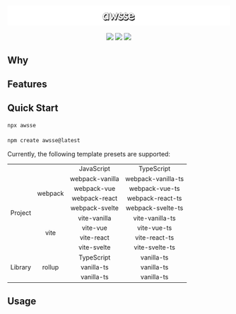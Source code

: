![](./logo.png)

<p align="center">
  <img src="https://img.shields.io/github/license/thecodingmachine/react-native-boilerplate" />
  <img src="https://img.shields.io/github/release-date/yaxingson/awsse" />
  <img src="https://img.shields.io/github/languages/top/yaxingson/awsse" />
</p>

## Why

## Features

## Quick Start

```sh
npx awsse

npm create awsse@latest

```

Currently, the following template presets are supported:

<table>
  <tbody align="center">
    <tr>
      <td></td>
      <td></td>
      <td>JavaScript</td>
      <td>TypeScript</td>
    </tr>
    <tr>
      <td rowspan="8">Project</td>
      <td rowspan="4">webpack</td>
      <td>webpack-vanilla</td>
      <td>webpack-vanilla-ts</td>
    </tr>
    <tr>
      <td>webpack-vue</td>
      <td>webpack-vue-ts</td>
    </tr>
     <tr>
      <td>webpack-react</td>
      <td>webpack-react-ts</td>
    </tr>
     <tr>
      <td>webpack-svelte</td>
      <td>webpack-svelte-ts</td>
    </tr>
     <tr>
      <td rowspan="4">vite</td>
      <td>vite-vanilla</td>
      <td>vite-vanilla-ts</td>
    </tr>
     <tr>
      <td>vite-vue</td>
      <td>vite-vue-ts</td>
    </tr>
     <tr>
      <td>vite-react</td>
      <td>vite-react-ts</td>
    </tr>
     <tr>
      <td>vite-svelte</td>
      <td>vite-svelte-ts</td>
    </tr>
    <tr>
      <td rowspan="3">Library</td>
      <td rowspan="3">rollup</td>
      <td>TypeScript</td>
      <td>vanilla-ts</td>
    </tr>
    <tr>
      <td>vanilla-ts</td>
      <td>vanilla-ts</td>
    </tr>
    <tr>
      <td>vanilla-ts</td>
      <td>vanilla-ts</td>
    </tr>
  </tbody>
</table>

## Usage

